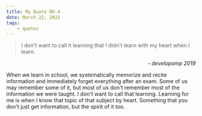 ```yaml
---
title: My Quote NO.4
date: March 22, 2021
tags:
	- quotes
---
```


> I don't want to call it learning that I didn't learn with my heart when I learn.

<div style="text-align: right"> <i>- developomp 2019</i> </div>

When we learn in school, we systematically memorize and recite information and immediately forget everything after an exam.
Some of us may remember some of it, but most of us don't remember most of the information we were taught.
I don't want to call that learning. Learning for me is when I know that topic of that subject by heart.
Something that you don't just get information, but the spirit of it too.
